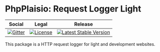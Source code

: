 # PhpPlaisio: Request Logger Light

<table>
<thead>
<tr>
<th>Social</th>
<th>Legal</th>
<th>Release</th>
</tr>
</thead>
<tbody>
<tr>
<td>
<a href="https://gitter.im/PhpPlaisio/PhpPlaisio"><img src="https://badges.gitter.im/PhpPlaisio/PhpPlaisio.svg" alt="Gitter"/></a>
</td>
<td>
<a href="https://packagist.org/packages/plaisio/request-logger-light
"><img src="https://poser.pugx.org/plaisio/request-logger-light/license" alt="License"/></a>
</td>
<td>
<a href="https://packagist.org/packages/plaisio/request-logger-light"><img src="https://poser.pugx.org/plaisio/request-logger-light/v/stable" alt="Latest Stable Version"/></a><br/>
</td>
</tr>
</tbody>
</table>

This package is a HTTP request logger for light and development websites.
